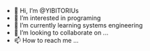- 👋 Hi, I’m @YIBITORIUs
- 👀 I’m interested in programing
- 🌱 I’m currently learning systems engineering
- 💞️ I’m looking to collaborate on ...
- 📫 How to reach me ...

<!---
YIBITORIUs/YIBITORIUs is a ✨ special ✨ repository because its `README.md` (this file) appears on your GitHub profile.
You can click the Preview link to take a look at your changes.
--->
